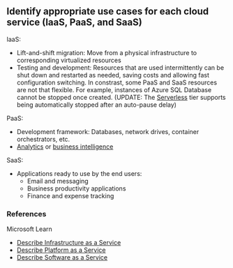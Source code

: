## Identify appropriate use cases for each cloud service (IaaS, PaaS, and SaaS)

IaaS:
* Lift-and-shift migration: Move from a physical infrastructure to corresponding virtualized resources
* Testing and development: Resources that are used intermittently can be shut down and restarted as needed, saving costs and allowing fast configuration switching. In constrast, some PaaS and SaaS resources are not that flexible. For example, instances of Azure SQL Database cannot be stopped once created. (UPDATE: The [Serverless](https://learn.microsoft.com/en-ca/azure/azure-sql/database/serverless-tier-overview?view=azuresql&tabs=general-purpose#overview) tier supports being automatically stopped after an auto-pause delay)

PaaS:
* Development framework: Databases, network drives, container orchestrators, etc.
* [Analytics](https://azure.microsoft.com/en-ca/products/#analytics) or [business intelligence](https://azure.microsoft.com/en-ca/solutions/business-intelligence)

SaaS:
* Applications ready to use by the end users:
    * Email and messaging
    * Business productivity applications
    * Finance and expense tracking

### References

Microsoft Learn

* [Describe Infrastructure as a Service](https://learn.microsoft.com/en-us/training/modules/describe-cloud-service-types/2-describe-infrastructure-service)
* [Describe Platform as a Service](https://learn.microsoft.com/en-us/training/modules/describe-cloud-service-types/3-describe-platform-service)
* [Describe Software as a Service](https://learn.microsoft.com/en-us/training/modules/describe-cloud-service-types/4-describe-software-service)